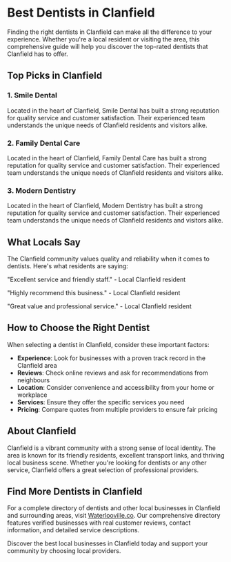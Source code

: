 # Best Dentists in Clanfield

Finding the right dentists in Clanfield can make all the difference to your experience. Whether you're a local resident or visiting the area, this comprehensive guide will help you discover the top-rated dentists that Clanfield has to offer.

## Top Picks in Clanfield

### 1. Smile Dental
Located in the heart of Clanfield, Smile Dental has built a strong reputation for quality service and customer satisfaction. Their experienced team understands the unique needs of Clanfield residents and visitors alike.

### 2. Family Dental Care
Located in the heart of Clanfield, Family Dental Care has built a strong reputation for quality service and customer satisfaction. Their experienced team understands the unique needs of Clanfield residents and visitors alike.

### 3. Modern Dentistry
Located in the heart of Clanfield, Modern Dentistry has built a strong reputation for quality service and customer satisfaction. Their experienced team understands the unique needs of Clanfield residents and visitors alike.

## What Locals Say

The Clanfield community values quality and reliability when it comes to dentists. Here's what residents are saying:

"Excellent service and friendly staff." - Local Clanfield resident

"Highly recommend this business." - Local Clanfield resident

"Great value and professional service." - Local Clanfield resident

## How to Choose the Right Dentist

When selecting a dentist in Clanfield, consider these important factors:

- **Experience**: Look for businesses with a proven track record in the Clanfield area
- **Reviews**: Check online reviews and ask for recommendations from neighbours
- **Location**: Consider convenience and accessibility from your home or workplace
- **Services**: Ensure they offer the specific services you need
- **Pricing**: Compare quotes from multiple providers to ensure fair pricing

## About Clanfield

Clanfield is a vibrant community with a strong sense of local identity. The area is known for its friendly residents, excellent transport links, and thriving local business scene. Whether you're looking for dentists or any other service, Clanfield offers a great selection of professional providers.

## Find More Dentists in Clanfield

For a complete directory of dentists and other local businesses in Clanfield and surrounding areas, visit [Waterlooville.co](https://waterlooville.co). Our comprehensive directory features verified businesses with real customer reviews, contact information, and detailed service descriptions.

Discover the best local businesses in Clanfield today and support your community by choosing local providers.

